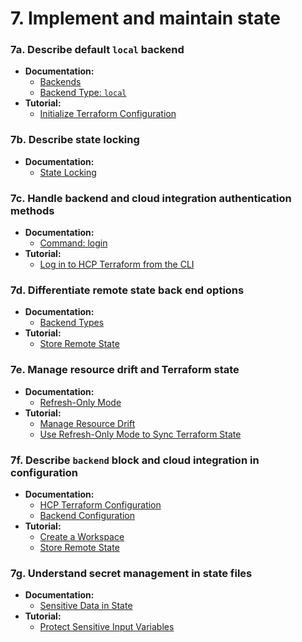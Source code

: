 # 7. Implement and maintain state

### 7a. Describe default `local` backend

*   **Documentation:**
    *   [Backends](https://developer.hashicorp.com/terraform/language/v1.1.x/settings/backends)
    *   [Backend Type: `local`](https://developer.hashicorp.com/terraform/language/v1.1.x/settings/backends/local)
*   **Tutorial:**
    *   [Initialize Terraform Configuration](https://developer.hashicorp.com/terraform/tutorials/cli/init)

### 7b. Describe state locking

*   **Documentation:**
    *   [State Locking](https://developer.hashicorp.com/terraform/language/v1.1.x/state/locking)

### 7c. Handle backend and cloud integration authentication methods

*   **Documentation:**
    *   [Command: login](https://developer.hashicorp.com/terraform/cli/commands/login)
*   **Tutorial:**
    *   [Log in to HCP Terraform from the CLI](https://developer.hashicorp.com/terraform/tutorials/cloud-get-started/cloud-login)

### 7d. Differentiate remote state back end options

*   **Documentation:**
    *   [Backend Types](https://developer.hashicorp.com/terraform/language/v1.1.x/settings/backends)
*   **Tutorial:**
    *   [Store Remote State](https://developer.hashicorp.com/terraform/tutorials/aws-get-started/aws-hcp-terraform)

### 7e. Manage resource drift and Terraform state

*   **Documentation:**
    *   [Refresh-Only Mode](https://developer.hashicorp.com/terraform/cloud-docs/run/modes-and-options#refresh-only-mode)
*   **Tutorial:**
    *   [Manage Resource Drift](https://developer.hashicorp.com/terraform/tutorials/state/resource-drift)
    *   [Use Refresh-Only Mode to Sync Terraform State](https://developer.hashicorp.com/terraform/tutorials/state/refresh)

### 7f. Describe `backend` block and cloud integration in configuration

*   **Documentation:**
    *   [HCP Terraform Configuration](https://developer.hashicorp.com/terraform/language/settings/terraform-cloud)
    *   [Backend Configuration](https://developer.hashicorp.com/terraform/language/v1.1.x/settings/backends/configuration)
*   **Tutorial:**
    *   [Create a Workspace](https://developer.hashicorp.com/terraform/tutorials/cloud-get-started/cloud-workspace-create)
    *   [Store Remote State](https://developer.hashicorp.com/terraform/tutorials/aws-get-started/aws-hcp-terraform)

### 7g. Understand secret management in state files

*   **Documentation:**
    *   [Sensitive Data in State](https://developer.hashicorp.com/terraform/language/v1.1.x/state/sensitive-data)
*   **Tutorial:**
    *   [Protect Sensitive Input Variables](https://developer.hashicorp.com/terraform/tutorials/configuration-language/sensitive-variables#sensitive-values-in-state)
